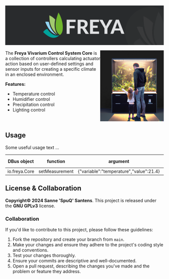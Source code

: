 ![Edgeberry banner](documentation/Freya_banner.png)

<img src="documentation/vivarium.png" align="right" width="40%"/>

The **Freya Vivarium Control System Core** is a collection of controllers calculating actuator action based on user-defined settings and sensor inputs for creating a specific climate in an enclosed environment.

**Features:**
- Temperature control
- Humidifier control
- Precipitation control
- Lighting control

<br clear="right"/>

## Usage
Some useful usage text ...

| DBus object   | function       | argument                                | return value |
|---------------|----------------|-----------------------------------------|--------------|
| io.freya.Core | setMeasurement | {"variable":"temperature","value":21.4} | none         |


## License & Collaboration
**Copyright© 2024 Sanne 'SpuQ' Santens**. This project is released under the **GNU GPLv3** license.

### Collaboration

If you'd like to contribute to this project, please follow these guidelines:
1. Fork the repository and create your branch from `main`.
2. Make your changes and ensure they adhere to the project's coding style and conventions.
3. Test your changes thoroughly.
4. Ensure your commits are descriptive and well-documented.
5. Open a pull request, describing the changes you've made and the problem or feature they address.
